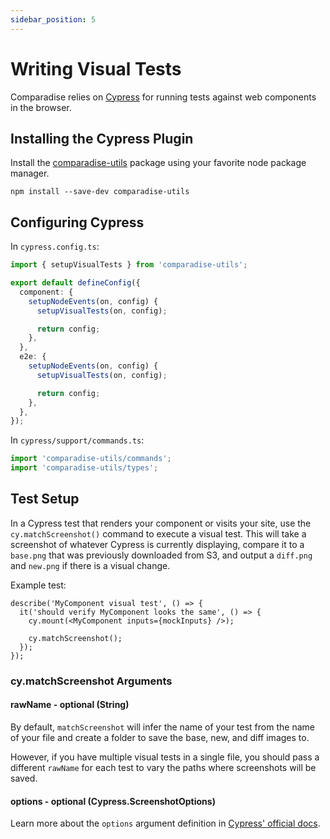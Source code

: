 ```yaml
---
sidebar_position: 5
---
```


# Writing Visual Tests

Comparadise relies on [Cypress](https://www.cypress.io/) for running tests against web components in the browser.

## Installing the Cypress Plugin

Install the [comparadise-utils](https://www.npmjs.com/package/comparadise-utils) package using your favorite node package manager.

```shell
npm install --save-dev comparadise-utils
```

## Configuring Cypress

In `cypress.config.ts`:

```ts
import { setupVisualTests } from 'comparadise-utils';

export default defineConfig({
  component: {
    setupNodeEvents(on, config) {
      setupVisualTests(on, config);

      return config;
    },
  },
  e2e: {
    setupNodeEvents(on, config) {
      setupVisualTests(on, config);

      return config;
    },
  },
});
```

In `cypress/support/commands.ts`:

```ts
import 'comparadise-utils/commands';
import 'comparadise-utils/types';
```

## Test Setup

In a Cypress test that renders your component or visits your site, use the `cy.matchScreenshot()` command to execute a visual test.
This will take a screenshot of whatever Cypress is currently displaying, compare it to a `base.png` that was
previously downloaded from S3, and output a `diff.png` and `new.png` if there is a visual change.

Example test:

```tsx
describe('MyComponent visual test', () => {
  it('should verify MyComponent looks the same', () => {
    cy.mount(<MyComponent inputs={mockInputs} />);

    cy.matchScreenshot();
  });
});
```

### cy.matchScreenshot Arguments

#### rawName - optional (String)

By default, `matchScreenshot` will infer the name of your test from the name of your file and create a folder to save the base, new, and diff images to.

However, if you have multiple visual tests in a single file, you should pass a different `rawName` for each test to vary the paths where screenshots will be saved.

#### options - optional (Cypress.ScreenshotOptions)

Learn more about the `options` argument definition in [Cypress' official docs](https://docs.cypress.io/api/commands/screenshot.html#Arguments).
